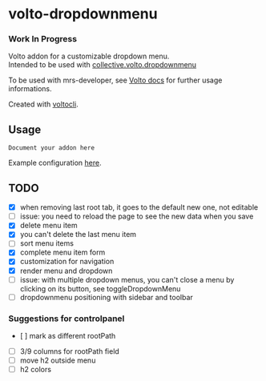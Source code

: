 # volto-dropdownmenu

### Work In Progress

Volto addon for a customizable dropdown menu.  
Intended to be used with [collective.volto.dropdownmenu](https://github.com/collective/collective.volto.dropdownmenu)

To be used with mrs-developer, see [Volto docs](https://docs.voltocms.com/customizing/add-ons/) for further usage informations.

Created with [voltocli](https://github.com/nzambello/voltocli).

## Usage

`Document your addon here`

Example configuration [here](./menuConfigurationExample.json).

## TODO

- [x] when removing last root tab, it goes to the default new one, not editable
- [ ] issue: you need to reload the page to see the new data when you save
- [x] delete menu item
- [x] you can't delete the last menu item
- [ ] sort menu items
- [x] complete menu item form
- [x] customization for navigation
- [x] render menu and dropdown
- [ ] issue: with multiple dropdown menus, you can't close a menu by clicking on its button, see toggleDropdownMenu
- [ ] dropdownmenu positioning with sidebar and toolbar

### Suggestions for controlpanel

- [ ] mark as different rootPath
- [ ] 3/9 columns for rootPath field
- [ ] move h2 outside menu
- [ ] h2 colors
